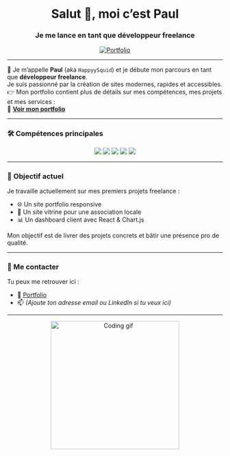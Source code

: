 <h1 align="center">Salut 👋, moi c’est Paul</h1>
<h3 align="center">Je me lance en tant que développeur freelance</h3>

<p align="center">
  <a href="https://tonportfolio.com" target="_blank">
    <img src="https://img.shields.io/badge/Portfolio-en%20ligne-blue?style=for-the-badge&logo=google-chrome" alt="Portfolio" />
  </a>
</p>

---

🎯 Je m’appelle **Paul** (aka `HappyySquid`) et je débute mon parcours en tant que **développeur freelance**.  
Je suis passionné par la création de sites modernes, rapides et accessibles.  
👉 Mon portfolio contient plus de détails sur mes compétences, mes projets et mes services :  
🔗 **[Voir mon portfolio](https://tonportfolio.com)**

---

### 🛠️ Compétences principales

<p align="center">
  <img src="https://img.shields.io/badge/HTML5-E34F26?style=for-the-badge&logo=html5&logoColor=white" />
  <img src="https://img.shields.io/badge/CSS3-1572B6?style=for-the-badge&logo=css3&logoColor=white" />
  <img src="https://img.shields.io/badge/JavaScript-F7DF1E?style=for-the-badge&logo=javascript&logoColor=black" />
  <img src="https://img.shields.io/badge/React-20232A?style=for-the-badge&logo=react&logoColor=61DAFB" />
  <img src="https://img.shields.io/badge/Node.js-339933?style=for-the-badge&logo=nodedotjs&logoColor=white" />
</p>

---

### 🚀 Objectif actuel

Je travaille actuellement sur mes premiers projets freelance :  
- 🌐 Un site portfolio responsive  
- 💼 Un site vitrine pour une association locale  
- 📊 Un dashboard client avec React & Chart.js

Mon objectif est de livrer des projets concrets et bâtir une présence pro de qualité.

---

### 🤝 Me contacter

Tu peux me retrouver ici :
- 💼 [Portfolio](https://tonportfolio.com)
- 📫 *(Ajoute ton adresse email ou LinkedIn si tu veux ici)*

---

<p align="center">
  <img src="https://media.giphy.com/media/qgQUggAC3Pfv687qPC/giphy.gif" width="300" alt="Coding gif" />
</p>
